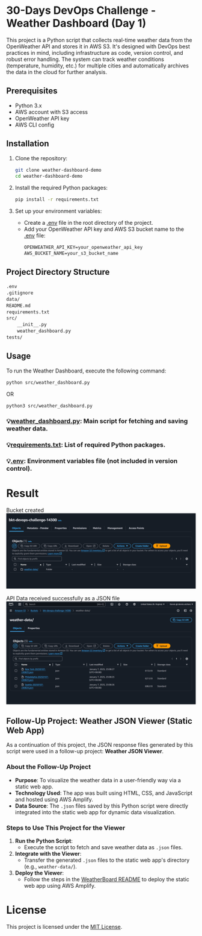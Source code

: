 # 30-Days DevOps Challenge - Weather Dashboard (Day 1)

This project is a Python script that collects real-time weather data from the OpenWeather API and stores it in AWS S3. It's designed with DevOps best practices in mind, including infrastructure as code, version control, and robust error handling. The system can track weather conditions (temperature, humidity, etc.) for multiple cities and automatically archives the data in the cloud for further analysis.

## Prerequisites

- Python 3.x
- AWS account with S3 access
- OpenWeather API key
- AWS CLI config

## Installation

1. Clone the repository:
    ```sh
    git clone weather-dashboard-demo
    cd weather-dashboard-demo
    ```

2. Install the required Python packages:
    ```sh
    pip install -r requirements.txt
    ```

3. Set up your environment variables:
    - Create a [.env](./.env) file in the root directory of the project.
    - Add your OpenWeather API key and AWS S3 bucket name to the [.env](./.env) file:
        ```env
        OPENWEATHER_API_KEY=your_openweather_api_key
        AWS_BUCKET_NAME=your_s3_bucket_name
        ```

      
## Project Directory Structure

```markdown
.env
.gitignore
data/
README.md
requirements.txt
src/
    __init__.py
    weather_dashboard.py
tests/
```

## Usage

To run the Weather Dashboard, execute the following command:
```sh
python src/weather_dashboard.py
```
OR
```sh
python3 src/weather_dashboard.py
```

### 💡[weather_dashboard.py](./src/weather_dashboard.py): Main script for fetching and saving weather data.
### 💡[requirements.txt](./requirements.txt): List of required Python packages.
### 💡[.env](./.env): Environment variables file (not included in version control).

#
# Result
Bucket created
![bucket-image](./image/img-bkt.png)

API Data received successfully as a JSON file
![json-data](./image/img-data.png)


## Follow-Up Project: Weather JSON Viewer (Static Web App)

As a continuation of this project, the JSON response files generated by this script were used in a follow-up project: **Weather JSON Viewer**.  

### About the Follow-Up Project
- **Purpose**: To visualize the weather data in a user-friendly way via a static web app.
- **Technology Used**: The app was built using HTML, CSS, and JavaScript and hosted using AWS Amplify.
- **Data Source**: The `.json` files saved by this Python script were directly integrated into the static web app for dynamic data visualization.

### Steps to Use This Project for the Viewer
1. **Run the Python Script**:
   - Execute the script to fetch and save weather data as `.json` files.
2. **Integrate with the Viewer**:
   - Transfer the generated `.json` files to the static web app's directory (e.g., `weather-data/`).
3. **Deploy the Viewer**:
   - Follow the steps in the [WeatherBoard README](https://github.com/DennisOtchere/weatherboard/blob/main/README.md) to deploy the static web app using AWS Amplify.

# License
This project is licensed under the [MIT License](./LICENSE).

